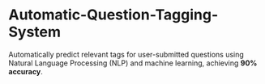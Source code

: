 # Automatic-Question-Tagging-System
Automatically predict relevant tags for user-submitted questions using Natural Language Processing (NLP) and machine learning, achieving **90% accuracy**.
